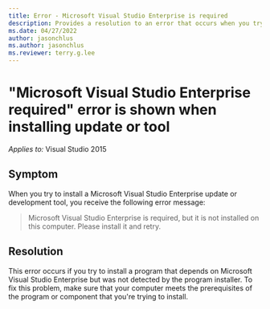 ```yaml
---
title: Error - Microsoft Visual Studio Enterprise is required
description: Provides a resolution to an error that occurs when you try to install a Microsoft Visual Studio Enterprise update or tool.
ms.date: 04/27/2022
author: jasonchlus
ms.author: jasonchlus
ms.reviewer: terry.g.lee
---
```


# "Microsoft Visual Studio Enterprise required" error is shown when installing update or tool

_Applies to:_&nbsp;Visual Studio 2015

## Symptom

When you try to install a Microsoft Visual Studio Enterprise update or development tool, you receive the following error message:

> Microsoft Visual Studio Enterprise is required, but it is not installed on this computer. Please install it and retry.

## Resolution

This error occurs if you try to install a program that depends on Microsoft Visual Studio Enterprise but was not detected by the program installer. To fix this problem, make sure that your computer meets the prerequisites of the program or component that you're trying to install.

